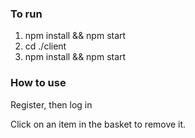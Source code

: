 ### To run

1. npm install && npm start
2. cd ./client
3. npm install && npm start

### How to use

Register, then log in

Click on an item in the basket to remove it.
